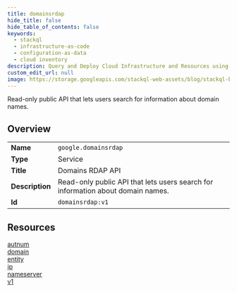 ```yaml
---
title: domainsrdap
hide_title: false
hide_table_of_contents: false
keywords:
  - stackql
  - infrastructure-as-code
  - configuration-as-data
  - cloud inventory
description: Query and Deploy Cloud Infrastructure and Resources using SQL
custom_edit_url: null
image: https://storage.googleapis.com/stackql-web-assets/blog/stackql-blog-post-featured-image.png
---
```

Read-only public API that lets users search for information about domain names.  
    

## Overview
<table><tbody>
<tr><td><b>Name</b></td><td><code>google.domainsrdap</code></td></tr>
<tr><td><b>Type</b></td><td>Service</td></tr>
<tr><td><b>Title</b></td><td>Domains RDAP API</td></tr>
<tr><td><b>Description</b></td><td>Read-only public API that lets users search for information about domain names.</td></tr>
<tr><td><b>Id</b></td><td><code>domainsrdap:v1</code></td></tr>
</tbody></table>

## Resources
<div class="row">
<div class="providerDocColumn">
<a href="/providers/google/domainsrdap/autnum/">autnum</a><br />
<a href="/providers/google/domainsrdap/domain/">domain</a><br />
<a href="/providers/google/domainsrdap/entity/">entity</a><br />
</div>
<div class="providerDocColumn">
<a href="/providers/google/domainsrdap/ip/">ip</a><br />
<a href="/providers/google/domainsrdap/nameserver/">nameserver</a><br />
<a href="/providers/google/domainsrdap/v1/">v1</a><br />
</div>
</div>
